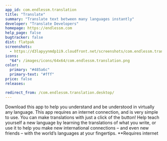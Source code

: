 ```yaml
---
app_id: com.endlessm.translation
title: "Translate"
summary: "Translate text between many languages instantly"
developer: "Translate Developers"
homepage: https://endlessm.com
help_page: false
bugtracker: false
dist: flatpak
screenshots:
  - https://d3lapyynmdp1i9.cloudfront.net/screenshots/com.endlessm.translation/pt/com.endlessm.translation-screenshot1.jpg
icons:
  "64": /images/icons/64x64/com.endlessm.translation.png
color:
  primary: "#485a6c"
  primary-text: "#fff"
price: false
releases:

redirect_from: /com.endlessm.translation.desktop/
---
```


<p>Download this app to help you understand and be understood in virtually any language. This app requires an internet connection, and is very simple to use. You can make translations with just a click of the button! Help teach yourself a new language by learning the translations of what you write, or use it to help you make new international connections – and even new friends – with the world’s languages at your fingertips.  **Requires internet</p>